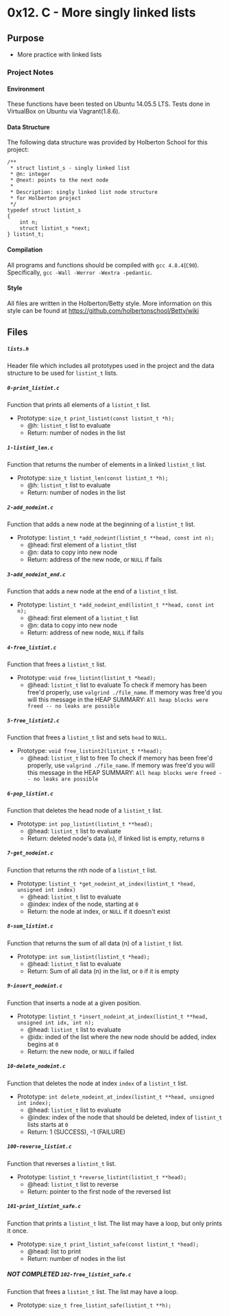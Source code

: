 # 0x12. C - More singly linked lists

## Purpose
* More practice with linked lists

### Project Notes
#### Environment
These functions have been tested on Ubuntu 14.05.5 LTS.
Tests done in VirtualBox on Ubuntu via Vagrant(1.8.6).

#### Data Structure
The following data structure was provided by Holberton School for this project:
```
/**
 * struct listint_s - singly linked list
 * @n: integer
 * @next: points to the next node
 *
 * Description: singly linked list node structure
 * for Holberton project
 */
typedef struct listint_s
{
    int n;
    struct listint_s *next;
} listint_t;
```

#### Compilation
All programs and functions should be compiled with `gcc 4.8.4`(`C90`).
Specifically, `gcc -Wall -Werror -Wextra -pedantic`.

#### Style
All files are written in the Holberton/Betty style.
More information on this style can be found at https://github.com/holbertonschool/Betty/wiki

## Files

##### `lists.h`
Header file which includes all prototypes used in the project and the data structure to be used for `listint_t` lists.

##### `0-print_listint.c`
Function that prints all elements of a `listint_t` list.
* Prototype: `size_t print_listint(const listint_t *h);`
	* @h: `listint_t` list to evaluate
	* Return: number of nodes in the list

##### `1-listint_len.c`
Function that returns the number of elements in a linked `listint_t` list.
* Prototype: `size_t listint_len(const listint_t *h);`
	* @h: `listint_t` list to evaluate
	* Return: number of nodes in the list

##### `2-add_nodeint.c`
Function that adds a new node at the beginning of a `listint_t` list.
* Prototype: `listint_t *add_nodeint(listint_t **head, const int n);`
	* @head: first element of a `listint_t`list
	* @n: data to copy into new node
	* Return: address of the new node, or `NULL` if fails

##### `3-add_nodeint_end.c`
Function that adds a new node at the end of a `listint_t` list.
* Prototype: `listint_t *add_nodeint_end(listint_t **head, const int n);`
	* @head: first element of a `listint_t` list
	* @n: data to copy into new node
	* Return: address of new node, `NULL` if fails

##### `4-free_listint.c`
Function that frees a `listint_t` list.
* Prototype: `void free_listint(listint_t *head);`
	* @head: `listint_t` list to evaluate
To check if memory has been free'd properly, use `valgrind ./file_name`.
	If memory was free'd you will this message in the HEAP SUMMARY: `All heap blocks were freed -- no leaks are possible`

##### `5-free_listint2.c`
Function that frees a `listint_t` list and sets `head` to `NULL`.
* Prototype: `void free_listint2(listint_t **head);`
	* @head: `listint_t` list to free
To check if memory has been free'd properly, use `valgrind ./file_name`.
	If memory was free'd you will this message in the HEAP SUMMARY: `All heap blocks were freed -- no leaks are possible`

##### `6-pop_listint.c`
Function that deletes the head node of a `listint_t` list.
* Prototype: `int pop_listint(listint_t **head);`
	* @head: `listint_t` list to evaluate
	* Return: deleted node's data (`n`), if linked list is empty, returns `0`

##### `7-get_nodeint.c`
Function that returns the nth node of a `listint_t` list.
* Prototype: `listint_t *get_nodeint_at_index(listint_t *head, unsigned int index)`
	* @head: `listint_t` list to evaluate
	* @index: index of the node, starting at `0`
	* Return: the node at index, or `NULL` if it doesn't exist

##### `8-sum_listint.c`
Function that returns the sum of all data (n) of a `listint_t` list.
* Prototype: `int sum_listint(listint_t *head);`
	* @head: `listint_t` list to evaluate
	* Return: Sum of all data (n) in the list, or `0` if it is empty

##### `9-insert_nodeint.c`
Function that inserts a node at a given position.
* Prototype: `listint_t *insert_nodeint_at_index(listint_t **head, unsigned int idx, int n);`
	* @head: `listint_t` list to evaluate
	* @idx: inded of the list where the new node should be added, index begins at `0`
	* Return: the new node, or `NULL` if failed

##### `10-delete_nodeint.c`
Function that deletes the node at index `index` of a `listint_t` list.
* Prototype: `int delete_nodeint_at_index(listint_t **head, unsigned int index);`
	* @head: `listint_t` list to evaluate
	* @index: index of the node that should be deleted, index of `listint_t` lists starts at `0`
	* Return: 1 (SUCCESS), -1 (FAILURE)

##### `100-reverse_listint.c`
Function that reverses a `listint_t` list.
* Prototype: `listint_t *reverse_listint(listint_t **head);`
	* @head: `listint_t` list to reverse
	* Return: pointer to the first node of the reversed list

##### `101-print_listint_safe.c`
Function that prints a `listint_t` list. The list may have a loop, but only prints it once.
* Prototype: `size_t print_listint_safe(const listint_t *head);`
	* @head: list to print
	* Return: number of nodes in the list

##### **NOT COMPLETED** `102-free_listint_safe.c`
Function that frees a `listint_t` list. The list may have a loop.
* Prototype: `size_t free_listint_safe(listint_t **h);`
